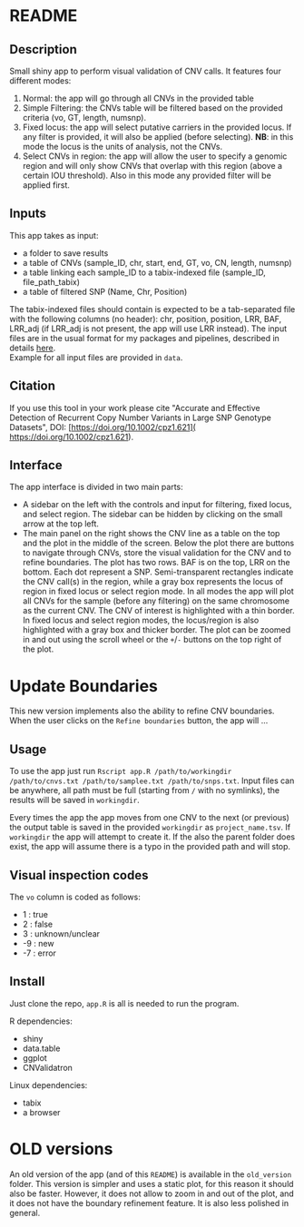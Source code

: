 # README

## Description

Small shiny app to perform visual validation of CNV calls. It features four different
modes:

1. Normal: the app will go through all CNVs in the provided table
2. Simple Filtering: the CNVs table will be filtered based on the provided
   criteria (vo, GT, length, numsnp).
3. Fixed locus: the app will select putative carriers in the provided
   locus. If any filter is provided, it will also be applied (before selecting).
   **NB**: in this mode the locus is the units of analysis, not the CNVs.
4. Select CNVs in region: the app will allow the user to specify a genomic region
   and will only show CNVs that overlap with this region (above a certain IOU
   threshold). Also in this mode any provided filter will be applied first.


## Inputs

This app takes as input:

- a folder to save results
- a table of CNVs (sample_ID, chr, start, end, GT, vo, CN, length, numsnp)
- a table linking each sample_ID to a tabix-indexed file (sample_ID, file_path_tabix)
- a table of filtered SNP (Name, Chr, Position)

The tabix-indexed files should contain is expected to be a tab-separated file
with the following columns (no header): chr, position, position, LRR, BAF, LRR_adj
(if LRR_adj is not present, the app will use LRR instead).
The input files are in the usual format for my packages and pipelines, described in details
[here](https://currentprotocols.onlinelibrary.wiley.com/doi/10.1002/cpz1.621).   
Example for all input files are provided in `data`.


## Citation

If you use this tool in your work please cite "Accurate and Effective
Detection of Recurrent Copy Number Variants in Large SNP Genotype Datasets",
DOI: [https://doi.org/10.1002/cpz1.621]( https://doi.org/10.1002/cpz1.621).


## Interface

The app interface is divided in two main parts:

- A sidebar on the left with the controls and input for filtering, fixed locus, and select
  region. The sidebar can be hidden by clicking on the small arrow at the top left.
- The main panel on the right shows the CNV line as a table on the top and the
  plot in the middle of the screen. Below the plot there are buttons to
  navigate through CNVs, store the visual validation for the CNV and to refine boundaries.
  The plot has two rows. BAF is on the top, LRR on the bottom. Each dot represent
  a SNP. Semi-transparent rectangles indicate the CNV call(s) in the region, while
  a gray box represents the locus of region in fixed locus or select region mode.
  In all modes the app will plot all CNVs for the sample (before any filtering)
  on the same chromosome as the current CNV. The CNV of interest is highlighted with
  a thin border. In fixed locus and select region modes, the locus/region is also
  highlighted with a gray box and thicker border. The plot can be zoomed in and out
  using the scroll wheel or the `+`/`-` buttons on the top right of the plot.


# Update Boundaries

This new version implements also the ability to refine CNV boundaries.
When the user clicks on the `Refine boundaries` button, the app will ...


## Usage

To use the app just run
`Rscript app.R /path/to/workingdir /path/to/cnvs.txt /path/to/samplee.txt /path/to/snps.txt`.
Input files can be anywhere, all path must be full (starting from `/` with
no symlinks), the results will be saved in `workingdir`.

Every times the app the app moves from one CNV to the next (or previous) the
output table is saved in the provided `workingdir` as `project_name.tsv`. If
`workingdir` the app will attempt to create it. If the also the parent folder does
exist, the app will assume there is a typo in the provided path and will stop.


## Visual inspection codes

The `vo` column is coded as follows:

-  1 : true
-  2 : false
-  3 : unknown/unclear
- \-9 : new
- \-7 : error


## Install

Just clone the repo, `app.R` is all is needed to run the program.

R dependencies:

- shiny
- data.table
- ggplot
- CNValidatron

Linux dependencies:

- tabix
- a browser


# OLD versions

An old version of the app (and of this `README`) is available in the `old_version` folder.
This version is simpler and uses a static plot, for this reason it should also
be faster. However, it does not allow to zoom in and out of the plot, and
it does not have the boundary refinement feature. It is also less polished in general.